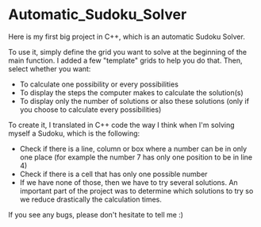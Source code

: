 # Automatic_Sudoku_Solver

Here is my first big project in C++, which is an automatic Sudoku Solver.

To use it, simply define the grid you want to solve at the beginning of the main function. I added a few "template" grids to help you do that. Then, select whether you want:
- To calculate one possibility or every possibilities 
- To display the steps the computer makes to calculate the solution(s)
- To display only the number of solutions or also these solutions (only if you choose to calculate every possibilities)


To create it, I translated in C++ code the way I think when I'm solving myself a Sudoku, which is the following:
- Check if there is a line, column or box where a number can be in only one place (for example the number 7 has only one position to be in line 4)
- Check if there is a cell that has only one possible number
- If we have none of those, then we have to try several solutions. An important part of the project was to determine which solutions to try so we reduce drastically the calculation times.

If you see any bugs, please don't hesitate to tell me :)
